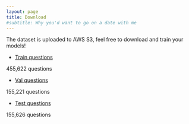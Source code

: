 ```yaml
---
layout: page
title: Download
#subtitle: Why you'd want to go on a date with me
---
```

The dataset is uploaded to AWS S3, feel free to download and train your models!

* [Train questions](https://mqa-capstone-datasets.s3.us-east-2.amazonaws.com/ourQA/final/Train.json)

455,622 questions

* [Val questions](https://mqa-capstone-datasets.s3.us-east-2.amazonaws.com/ourQA/final/Val.json)

155,221 questions

* [Test questions](https://mqa-capstone-datasets.s3.us-east-2.amazonaws.com/ourQA/final/Test.json)

155,626 questions

 
